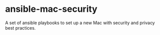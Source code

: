 # ansible-mac-security
A set of ansible playbooks to set up a new Mac with security and privacy best practices.
